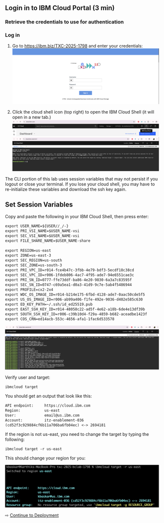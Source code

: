 ## Login in to IBM Cloud Portal (3 min)

### Retrieve the credentials to use for authentication

### Log in

1. Go to https://ibm.biz/TXC-2025-1798 and enter your credentials:
![Login](./assets/images/10-login.png)



2. Click the cloud shell icon (top right) to open the IBM Cloud Shell (it will open in a new tab.)
![Cloud Shell](./assets/images/cloud-shell-prompt.png)
![image](./assets/images/cloud-shell-login.png)


The CLI portion of this lab uses session variables that may not persist if you logout or close your terminal.  If you lose your cloud shell, you may have to re-initialize these variables and download the ssh key again. 


## Set Session Variables
Copy and paste the following in your IBM Cloud Shell, then press enter:


~~~
export USER_NAME=${USER//_/-}
export PRI_VSI_NAME=$USER_NAME-vsi
export SEC_VSI_NAME=$USER_NAME-vsi
export FILE_SHARE_NAME=$USER_NAME-share

export REGION=us-east
export ZONE=us-east-3
export SEC_REGION=us-south
export SEC_ZONE=us-south-3
export PRI_VPC_ID=r014-fce4b47c-3fbb-4e79-bdf3-5ecdf18c38cd
export SEC_VPC_ID=r006-1fdeb806-4ac7-4f95-ade7-94e6551cae3c
export PRI_SN_ID=0777-ffe73ddf-ba86-4e20-9830-6a3a7c83595f
export SEC_SN_ID=0747-c69a5ea1-d0a3-41d9-9c7e-5ab4f5486944
export PROFILE=cx2-2x4
export WDC_OS_IMAGE_ID=r014-b214e175-6fbd-4128-ade7-0aac50cde5f5
export US_OS_IMAGE_ID=r006-ab99a406-f1fe-492e-9036-d402e585c630
export ED_KEY_PATH=~/.ssh/id_ed25519.pub
export EAST_SSH_KEY_ID=r014-48058c22-ad5f-4e62-a18b-6de4e13df39b
export SOUTH_SSH_KEY_ID=r006-c39b10d4-f29a-4859-b682-aceadbe1423f
export COS_CRN=ed14acb-553c-4656-afa1-1fac6d533578
~~~
![Export Variables](./assets/images/export-variables.png)


Verify user and target:

~~~
ibmcloud target
~~~

You should get an output that look like this:

~~~
API endpoint:     https://cloud.ibm.com
Region:           us-east
User:             email@us.ibm.com
Account:          itz-enablement-036 (cd52f3c929884cf6b11a706ba6fb04ec) <-> 2694181
~~~

If the region is not us-east, you need to change the target by typing the following:

~~~
ibmcloud target -r us-east
~~~

This should change your region for you:

![Region](./assets/images/1798-region.png)


⇨ [Continue to Deployment](20-lets-deploy.md)
 
